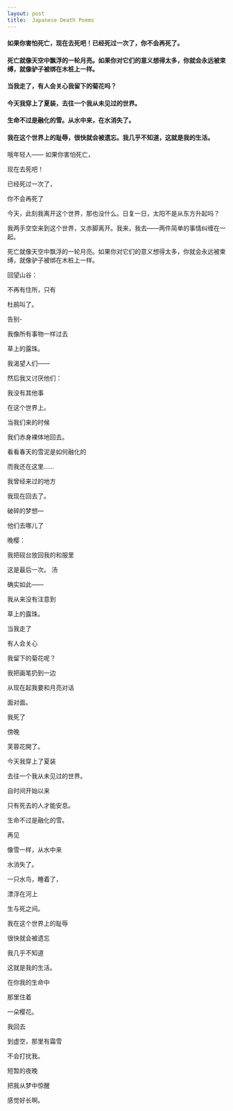 ```yaml
---
layout: post
title:  Japanese Death Poems
---
```

#### 如果你害怕死亡，现在去死吧！已经死过一次了，你不会再死了。
#### 死亡就像天空中飘浮的一轮月亮。如果你对它们的意义想得太多，你就会永远被束缚，就像驴子被绑在木桩上一样。
#### 当我走了，有人会关心我留下的菊花吗？
#### 今天我穿上了夏装，去往一个我从未见过的世界。
#### 生命不过是融化的雪。从水中来，在水消失了。
#### 我在这个世界上的耻辱，很快就会被遗忘。我几乎不知道，这就是我的生活。
<!-- more -->
哦年轻人—— 如果你害怕死亡，

现在去死吧！

已经死过一次了，

你不会再死了

今天，此刻我离开这个世界，那也没什么。日复一日，太阳不是从东方升起吗？

我两手空空来到这个世界，又赤脚离开。我来，我去——两件简单的事情纠缠在一起。

死亡就像天空中飘浮的一轮月亮。如果你对它们的意义想得太多，你就会永远被束缚，就像驴子被绑在木桩上一样。

回望山谷：

不再有住所，只有

杜鹃叫了。

告别-

我像所有事物一样过去

草上的露珠。

我渴望人们——

然后我又讨厌他们：

我没有其他事

在这个世界上。

当我们来的时候

我们赤身裸体地回去。

看看春天的雪泥是如何融化的

而我还在这里……

我曾经来过的地方

我现在回去了。

破碎的梦想—

他们去哪儿了

晚樱：

我把砚台放回我的和服里

这是最后一次。 汤

确实如此——

我从来没有注意到

草上的露珠。

当我走了

有人会关心

我留下的菊花呢？

我把画笔扔到一边

从现在起我要和月亮对话

面对面。

我死了

傍晚

芙蓉花開了。

今天我穿上了夏装

去往一个我从未见过的世界。

自时间开始以来

只有死去的人才能安息。

生命不过是融化的雪。

再见

像雪一样，从水中来

水消失了。

一只水鸟，睡着了，

漂浮在河上

生与死之间。

我在这个世界上的耻辱

很快就会被遗忘

我几乎不知道

这就是我的生活。

在你我的生命中

那里住着

一朵樱花。

我回去

到虚空，那里有霜雪

不会打扰我。

短暂的夜晚

把我从梦中惊醒

感觉好长啊。